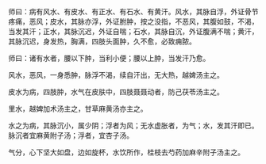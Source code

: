 师曰：病有风水、有皮水、有正水、有石水、有黄汗。风水，其脉自浮，外证骨节疼痛，恶风；皮水，其脉亦浮，外证胕肿，按之没指，不恶风，其腹如鼓，不渴，当发其汗；正水，其脉沉迟，外证自喘；石水，其脉自沉，外证腹满不喘；黄汗，其脉沉迟，身发热，胸满，四肢头面肿，久不愈，必致痈脓。

师曰：诸有水者，腰以下肿，当利小便；腰以上肿，当发汗乃愈。

风水，恶风，一身悉肿，脉浮不渴，续自汗出，无大热，越婢汤主之。

皮水为病，四肢肿，水气在皮肤中，四肢聂聂动者，防己茯苓汤主之。

里水，越婢加术汤主之，甘草麻黄汤亦主之。

水之为病，其脉沉小，属少阴；浮者为风；无水虚胀者，为气；水，发其汗即已。脉沉者宜麻黄附子汤；浮者，宜杏子汤。

气分，心下坚大如盘，边如旋杯，水饮所作，桂枝去芍药加麻辛附子汤主之。